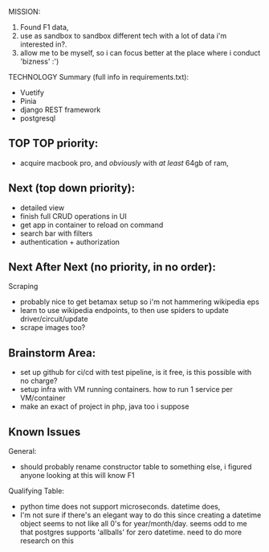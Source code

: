 MISSION: 
1. Found F1 data,
2. use as sandbox to sandbox different tech with a lot of data i'm interested in?.
3. allow me to be myself, so i can focus better at the place where i conduct 'bizness' :')


TECHNOLOGY Summary (full info in requirements.txt):
* Vuetify
* Pinia
* django REST framework
* postgresql 



TOP TOP priority:
---
* acquire macbook pro, and _obviously_ with _at least_ 64gb of ram,


Next (top down priority):
---
* detailed view
* finish full CRUD operations in UI
* get app in container to reload on command
* search bar with filters
* authentication + authorization


Next After Next (no priority, in no order):
---
Scraping
* probably nice to get betamax setup so i'm not hammering wikipedia eps
* learn to use wikipedia endpoints, to then use spiders to update driver/circuit/update
* scrape images too?


Brainstorm Area:
---
* set up github for ci/cd with test pipeline, is it free, is this possible with no charge?
* setup infra with VM running containers. how to run 1 service per VM/container
* make an exact of project in php, java too i suppose


Known Issues
----------------------------
General:
* should probably rename constructor table to something else, i figured anyone looking at this will know F1

Qualifying Table:
* python time does not support microseconds. datetime does,
* I'm not sure if there's an elegant way to do this since creating a datetime object seems to not like all 0's for year/month/day. seems odd to me that postgres supports 'allballs' for zero datetime. need to do more research on this

